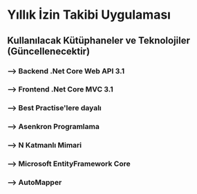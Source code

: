 # Yıllık İzin Takibi Uygulaması


## Kullanılacak Kütüphaneler ve Teknolojiler (Güncellenecektir)

### --> Backend .Net Core Web API 3.1
### --> Frontend .Net Core MVC 3.1
### --> Best Practise'lere dayalı
### --> Asenkron Programlama
### --> N Katmanlı Mimari
### --> Microsoft EntityFramework Core
### --> AutoMapper
